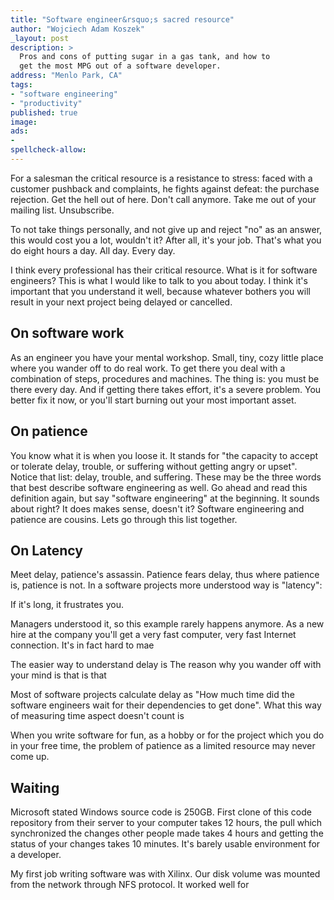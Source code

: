 ```yaml
---
title: "Software engineer&rsquo;s sacred resource"
author: "Wojciech Adam Koszek"
_layout: post
description: >
  Pros and cons of putting sugar in a gas tank, and how to
  get the most MPG out of a software developer.
address: "Menlo Park, CA"
tags:
- "software engineering"
- "productivity"
published: true
image: 
ads:
-
spellcheck-allow:
---
```


For a salesman the critical resource is a resistance to stress: faced with a customer pushback
and complaints, he fights against defeat: the purchase rejection.
Get the hell out of here. Don't call anymore. Take me out of your mailing list. Unsubscribe.

To not take things personally, and not give up and reject "no" as an
answer, this would cost you a lot, wouldn't it?
After all, it's your job. That's what you do eight hours a day. All day. Every
day.

I think every professional has their critical resource.
What is it for software engineers?
This is what I would like to talk to you about today.
I think it's important that you understand it well, because whatever bothers
you will result in your next project being delayed or cancelled.

## On software work

As an engineer you have your mental workshop.
Small, tiny, cozy little place where you wander off to do real work.
To get there you deal with a combination of steps, procedures and machines.
The thing is: you must be there every day.
And if getting there takes effort, it's a severe problem.
You better fix it now, or you'll start burning out your most important
asset.

## On patience

You know what it is when you loose it.
It stands for "the capacity to accept or tolerate delay,
trouble, or suffering without getting angry or upset".
Notice that list: delay, trouble, and suffering.
These may be the three words that best describe software engineering as well.
Go ahead and read this definition again, but say "software engineering" at the beginning.
It sounds about right?
It does makes sense, doesn't it?
Software engineering and patience are cousins.
Lets go through this list together.

## On Latency

Meet delay, patience's assassin.
Patience fears delay, thus where patience is, patience is not.
In a software projects more understood way is "latency":

If it's long, it frustrates you.

Managers understood it, so this example rarely happens anymore.
As a new hire at the company you'll get a very fast computer, very fast
Internet connection. It's in fact hard to mae

The easier way to understand delay is The reason why you wander off with your mind  is that is that

Most of software projects calculate delay as "How much time did the software
engineers wait for their dependencies to get done". What this way of
measuring time aspect doesn't count is 

When you write
software for fun, as a hobby or for the project which you do in your free
time, the problem of patience as a limited resource may never come up.

## Waiting

Microsoft stated Windows source code is 250GB. First clone of this code
repository from their server to your computer takes 12 hours, the pull which
synchronized the changes other people made takes 4 hours and getting the
status of your changes takes 10 minutes. It's barely usable environment for
a developer.

My first job writing software was with Xilinx. Our disk volume was mounted
from the network through NFS protocol. It worked well for 
